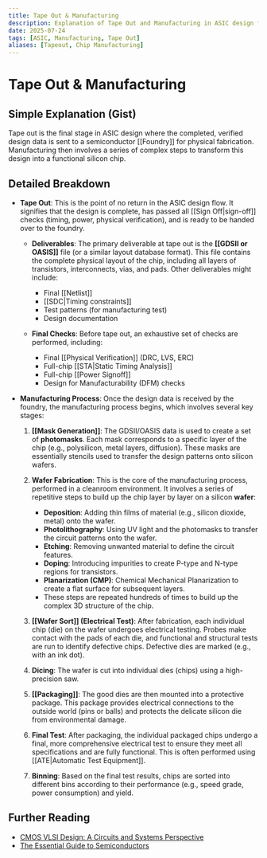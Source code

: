 ```yaml
---
title: Tape Out & Manufacturing
description: Explanation of Tape Out and Manufacturing in ASIC design flow.
date: 2025-07-24
tags: [ASIC, Manufacturing, Tape Out]
aliases: [Tapeout, Chip Manufacturing]
---
```


# Tape Out & Manufacturing

## Simple Explanation (Gist)
Tape out is the final stage in ASIC design where the completed, verified design data is sent to a semiconductor [[Foundry]] for physical fabrication. Manufacturing then involves a series of complex steps to transform this design into a functional silicon chip.

## Detailed Breakdown

*   **Tape Out**: This is the point of no return in the ASIC design flow. It signifies that the design is complete, has passed all [[Sign Off|sign-off]] checks (timing, power, physical verification), and is ready to be handed over to the foundry.

    *   **Deliverables**: The primary deliverable at tape out is the **[[GDSII or OASIS]]** file (or a similar layout database format). This file contains the complete physical layout of the chip, including all layers of transistors, interconnects, vias, and pads. Other deliverables might include:
        *   Final [[Netlist]]
        *   [[SDC|Timing constraints]]
        *   Test patterns (for manufacturing test)
        *   Design documentation

    *   **Final Checks**: Before tape out, an exhaustive set of checks are performed, including:
        *   Final [[Physical Verification]] (DRC, LVS, ERC)
        *   Full-chip [[STA|Static Timing Analysis]]
        *   Full-chip [[Power Signoff]]
        *   Design for Manufacturability (DFM) checks

*   **Manufacturing Process**: Once the design data is received by the foundry, the manufacturing process begins, which involves several key stages:

    1.  **[[Mask Generation]]**: The GDSII/OASIS data is used to create a set of **photomasks**. Each mask corresponds to a specific layer of the chip (e.g., polysilicon, metal layers, diffusion). These masks are essentially stencils used to transfer the design patterns onto silicon wafers.

    2.  **Wafer Fabrication**: This is the core of the manufacturing process, performed in a cleanroom environment. It involves a series of repetitive steps to build up the chip layer by layer on a silicon **wafer**:
        *   **Deposition**: Adding thin films of material (e.g., silicon dioxide, metal) onto the wafer.
        *   **Photolithography**: Using UV light and the photomasks to transfer the circuit patterns onto the wafer.
        *   **Etching**: Removing unwanted material to define the circuit features.
        *   **Doping**: Introducing impurities to create P-type and N-type regions for transistors.
        *   **Planarization (CMP)**: Chemical Mechanical Planarization to create a flat surface for subsequent layers.
        *   These steps are repeated hundreds of times to build up the complex 3D structure of the chip.

    3.  **[[Wafer Sort]] (Electrical Test)**: After fabrication, each individual chip (die) on the wafer undergoes electrical testing. Probes make contact with the pads of each die, and functional and structural tests are run to identify defective chips. Defective dies are marked (e.g., with an ink dot).

    4.  **Dicing**: The wafer is cut into individual dies (chips) using a high-precision saw.

    5.  **[[Packaging]]**: The good dies are then mounted into a protective package. This package provides electrical connections to the outside world (pins or balls) and protects the delicate silicon die from environmental damage.

    6.  **Final Test**: After packaging, the individual packaged chips undergo a final, more comprehensive electrical test to ensure they meet all specifications and are fully functional. This is often performed using [[ATE|Automatic Test Equipment]].

    7.  **Binning**: Based on the final test results, chips are sorted into different bins according to their performance (e.g., speed grade, power consumption) and yield.

## Further Reading

*   [CMOS VLSI Design: A Circuits and Systems Perspective](https://www.amazon.com/CMOS-VLSI-Design-Circuits-Perspective/dp/0321547748)
*   [The Essential Guide to Semiconductors](https://www.amazon.com/Essential-Guide-Semiconductors-Jim-Turley/dp/013046404X)
